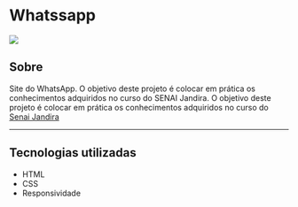 # Whatssapp

![](./img/Whatsapp.PNG)






## Sobre
Site do WhatsApp. O objetivo deste projeto é colocar em prática os conhecimentos adquiridos no curso do SENAI Jandira.
O objetivo deste projeto é colocar em prática os conhecimentos adquiridos no curso do [Senai Jandira](https://jandira.sp.senai.br/curso/85566/127/tecnico-em-desenvolvimento-de-sistemas)



--- 

## Tecnologias utilizadas
- HTML
- CSS
- Responsividade
